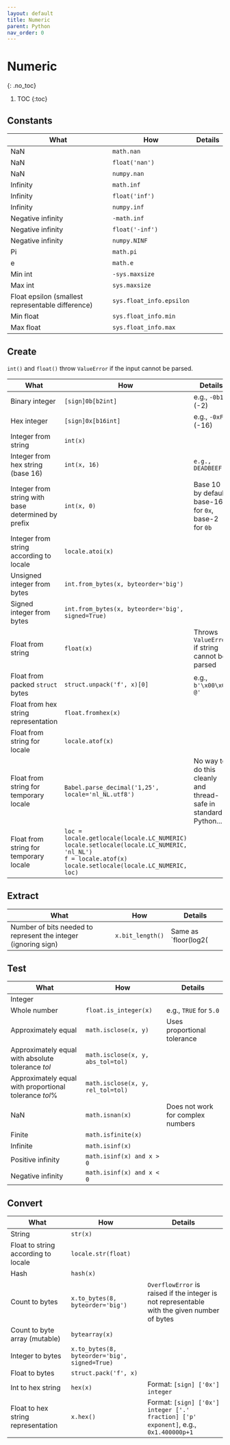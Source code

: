```yaml
---
layout: default
title: Numeric
parent: Python
nav_order: 0
---
```


# Numeric
{: .no_toc}

1. TOC
{:toc}

## Constants

| What | How | Details |
|---|---|---|
| NaN | `math.nan` | |
| NaN | `float('nan')` | |
| NaN | `numpy.nan` | |
| Infinity | `math.inf` | |
| Infinity | `float('inf')` | |
| Infinity | `numpy.inf` | |
| Negative infinity | `-math.inf` | |
| Negative infinity | `float('-inf')` | |
| Negative infinity | `numpy.NINF` | |
| Pi | `math.pi` | |
| e | `math.e` | |
| Min int | `-sys.maxsize` | |
| Max int | `sys.maxsize` | |
| Float epsilon (smallest representable difference) | `sys.float_info.epsilon` | |
| Min float | `sys.float_info.min` | |
| Max float | `sys.float_info.max` | |


## Create
`int()` and `float()` throw `ValueError` if the input cannot be parsed.

| What | How | Details |
|---|---|---|
| Binary integer | `[sign]0b[b2int]` | e.g., `-0b10` (-2) |
| Hex integer | `[sign]0x[b16int]` | e.g., `-0xF` (-16) |
| Integer from string | `int(x)` | |
| Integer from hex string (base 16) | `int(x, 16)` | `e.g., DEADBEEF` |
| Integer from string with base determined by prefix | `int(x, 0)` | Base 10 by default, base-16 for `0x`, base-2 for `0b` |
| Integer from string according to locale | `locale.atoi(x)` | |
| Unsigned integer from bytes | `int.from_bytes(x, byteorder='big')` | |
| Signed integer from bytes | `int.from_bytes(x, byteorder='big', signed=True)` | |
| Float from string | `float(x)` | Throws `ValueError` if string cannot be parsed |
| Float from packed `struct` bytes | `struct.unpack('f', x)[0]` | e.g., `b'\x00\x00 @'`|
| Float from hex string representation | `float.fromhex(x)` | |
| Float from string for locale | `locale.atof(x)`
| Float from string for temporary locale | `Babel.parse_decimal('1,25', locale='nl_NL.utf8')` | No way to do this cleanly and thread-safe in standard Python... |
| Float from string for temporary locale | `loc = locale.getlocale(locale.LC_NUMERIC)`<br>`locale.setlocale(locale.LC_NUMERIC, 'nl_NL')`<br>`f = locale.atof(x)`<br>`locale.setlocale(locale.LC_NUMERIC, loc)` | |


## Extract

| What | How | Details |
|---|---|---|
| Number of bits needed to represent the integer (ignoring sign) | `x.bit_length()` | Same as `floor(log2(|x|))` |

## Test

| What | How | Details |
|---|---|---|
| Integer | | |
| Whole number | `float.is_integer(x)` | e.g., `TRUE` for `5.0` |
| Approximately equal | `math.isclose(x, y)` | Uses proportional tolerance |
| Approximately equal with absolute tolerance _tol_ | `math.isclose(x, y, abs_tol=tol)` | |
| Approximately equal with proportional tolerance _tol_% | `math.isclose(x, y, rel_tol=tol)` | |
| NaN | `math.isnan(x)` | Does not work for complex numbers |
| Finite | `math.isfinite(x)` | |
| Infinite | `math.isinf(x)` | |
| Positive infinity | `math.isinf(x) and x > 0` | |
| Negative infinity | `math.isinf(x) and x < 0` | |

## Convert

| What | How | Details |
|---|---|---|
| String | `str(x)` | |
| Float to string according to locale | `locale.str(float)` | |
| Hash | `hash(x)` | |
| Count to bytes | `x.to_bytes(8, byteorder='big')` | `OverflowError` is raised if the integer is not representable with the given number of bytes |
| Count to byte array (mutable) | `bytearray(x) ` | |
| Integer to bytes | `x.to_bytes(8, byteorder='big', signed=True)` | |
| Float to bytes | `struct.pack('f', x)` | |
| Int to hex string | `hex(x)` | Format: `[sign] ['0x'] integer` |
| Float to hex string representation | `x.hex()` | Format: `[sign] ['0x'] integer ['.' fraction] ['p' exponent]`, e.g., `0x1.400000p+1` |
